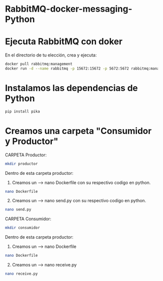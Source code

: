 # RabbitMQ-docker-messaging-Python

# Ejecuta RabbitMQ con doker

En el directorio de tu elección, crea y ejecuta:

```bash
docker pull rabbitmq:management
docker run -d --name rabbitmq -p 15672:15672 -p 5672:5672 rabbitmq:management
```

# Instalamos las dependencias de Python
```bash
pip install pika
```

# Creamos una carpeta "Consumidor y Productor"

CARPETA Productor:
```bash
mkdir productor
``` 
Dentro de esta carpeta productor:
1. Creamos un --> nano Dockerfile con su respectivo codigo en python.
```bash
nano Dockerfile
```
2. Creamos un --> nano send.py con su respectivo codigo en python.
```bash
nano send.py
```


CARPETA Consumidor:
```bash
mkdir consumidor
```
Dentro de esta carpeta productor:
1. Creamos un --> nano Dockerfile
```bash
nano Dockerfile
```
2. Creamos un --> nano receive.py
```bash
nano receive.py
```


